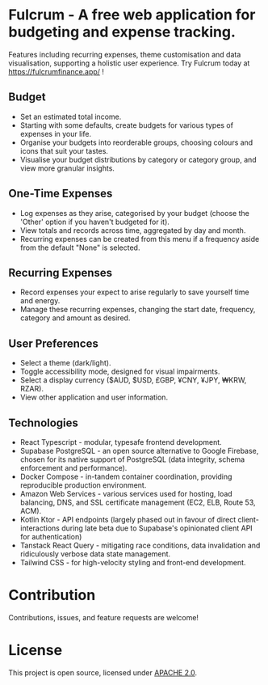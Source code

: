 # Fulcrum - A free web application for budgeting and expense tracking.
Features including recurring expenses, theme customisation and data visualisation, supporting a holistic user experience.
Try Fulcrum today at https://fulcrumfinance.app/ !


## Budget

* Set an estimated total income.
* Starting with some defaults, create budgets for various types of expenses in your life.
* Organise your budgets into reorderable groups, choosing colours and icons that suit your tastes.
* Visualise your budget distributions by category or category group, and view more granular insights. 

## One-Time Expenses

* Log expenses as they arise, categorised by your budget (choose the 'Other' option if you haven't budgeted for it).
* View totals and records across time, aggregated by day and month.
* Recurring expenses can be created from this menu if a frequency aside from the default "None" is selected.

## Recurring Expenses

* Record expenses your expect to arise regularly to save yourself time and energy.
* Manage these recurring expenses, changing the start date, frequency, category and amount as desired.


## User Preferences

* Select a theme (dark/light).
* Toggle accessibility mode, designed for visual impairments.
* Select a display currency ($AUD, $USD, £GBP, ¥CNY, ¥JPY, ₩KRW, RZAR).
* View other application and user information.


## Technologies

* React Typescript - modular, typesafe frontend development.
* Supabase PostgreSQL - an open source alternative to Google Firebase, chosen for its native support of PostgreSQL (data integrity, schema enforcement and performance).
* Docker Compose - in-tandem container coordination, providing reproducible production environment.
* Amazon Web Services - various services used for hosting, load balancing, DNS, and SSL certificate management (EC2, ELB, Route 53, ACM).
* Kotlin Ktor - API endpoints (largely phased out in favour of direct client-interactions during late beta due to Supabase's opinionated client API for authentication)
* Tanstack React Query - mitigating race conditions, data invalidation and ridiculously verbose data state management.
* Tailwind CSS - for high-velocity styling and front-end development.


# Contribution

Contributions, issues, and feature requests are welcome!


# License

This project is open source, licensed under [APACHE 2.0](https://github.com/WeiChongDevelops/Fulcrum/blob/main/LICENSE).
